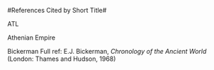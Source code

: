 #References Cited by Short Title#

ATL

Athenian Empire



 Bickerman  Full ref:  E.J. Bickerman, *Chronology of the Ancient World* (London: Thames and Hudson, 1968)
